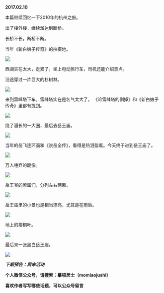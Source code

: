 
          
            
**2017.02.10**

本篇继续回忆一下2010年的杭州之旅。

出了楼外楼，继续溜达到断桥。

长桥不长，断桥不断。

当年《新白娘子传奇》的拍摄地。




![](//upload-images.jianshu.io/upload_images/51001-caa94c1883ba9986.jpg)




西湖实在太大，走累了，坐上电动旅行车，司机还能介绍景点。

沿途穿过一片巨大的杉树林。




![](//upload-images.jianshu.io/upload_images/51001-85bda8ac0a5c8019.jpg)




来到雷峰塔下车。雷峰塔实在是名气太大了。
《论雷峰塔的倒掉》和《新白娘子传奇》里都有提到。




![](//upload-images.jianshu.io/upload_images/51001-d2f96908e68f35ec.jpg)




绕了漫长的一大圈，最后去岳王庙。




![](//upload-images.jianshu.io/upload_images/51001-305991eca91cde02.jpg)




当年的岳飞连环画和《说岳全传》，看得是热泪盈眶。今天终于进到岳王庙了。




![](//upload-images.jianshu.io/upload_images/51001-903d1ee57684ae24.jpg)




万人唾弃的跪像。




![](//upload-images.jianshu.io/upload_images/51001-edfe5713b8703516.jpg)




岳王爷的僚属们，分列左右两厢。




![](//upload-images.jianshu.io/upload_images/51001-1083d5b2a8060b1d.jpg)




岳王庙里的小景也是相当漂亮，尤其是在雨后。




![](//upload-images.jianshu.io/upload_images/51001-91e23df5ee2650e4.jpg)




地上的梧桐叶。




![](//upload-images.jianshu.io/upload_images/51001-225f25063e8e92a7.jpg)




最后来一张黑白岳王庙。




![](//upload-images.jianshu.io/upload_images/51001-e6e7549bd0cffe4e.jpg)





***下期预告：周末活动***


**个人微信公众号，请搜索：摹喵居士（momiaojushi）**

**喜欢作者写写哪些话题，可以公众号留言**

          
        
